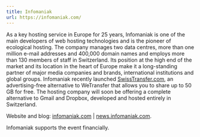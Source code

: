 ```yaml
---
title: Infomaniak
url: https://infomaniak.com/
---
```


As a key hosting service in Europe for 25 years, Infomaniak is one of the main
developers of web hosting technologies and is the pioneer of ecological hosting.
The company manages two data centres, more than one million e-mail addresses and
400,000 domain names and employs more than 130 members of staff in Switzerland.
Its position at the high end of the market and its location in the heart of
Europe make it a long-standing partner of major media companies and brands,
international institutions and global groups. Infomaniak recently launched
[SwissTransfer.com](https://swisstransfer.com/), an advertising-free alternative
to WeTransfer that allows you to share up to 50 GB for free. The hosting company
will soon be offering a complete alternative to Gmail and Dropbox, developed and
hosted entirely in Switzerland.

Website and blog: [infomaniak.com](https://infomaniak.com/) |
[news.infomaniak.com](https://news.infomaniak.com/).

Infomaniak supports the event financially.
